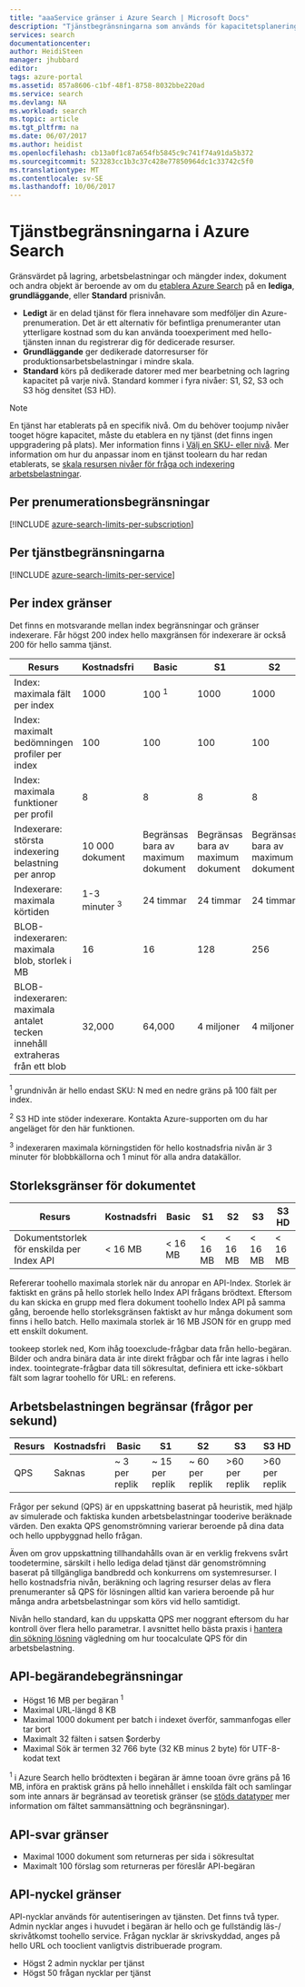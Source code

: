 ```yaml
---
title: "aaaService gränser i Azure Search | Microsoft Docs"
description: "Tjänstbegränsningarna som används för kapacitetsplanering och övre gräns för begäranden och -svar för Azure Search."
services: search
documentationcenter: 
author: HeidiSteen
manager: jhubbard
editor: 
tags: azure-portal
ms.assetid: 857a8606-c1bf-48f1-8758-8032bbe220ad
ms.service: search
ms.devlang: NA
ms.workload: search
ms.topic: article
ms.tgt_pltfrm: na
ms.date: 06/07/2017
ms.author: heidist
ms.openlocfilehash: cb13a0f1c87a654fb5845c9c741f74a91da5b372
ms.sourcegitcommit: 523283cc1b3c37c428e77850964dc1c33742c5f0
ms.translationtype: MT
ms.contentlocale: sv-SE
ms.lasthandoff: 10/06/2017
---
```

# <a name="service-limits-in-azure-search"></a>Tjänstbegränsningarna i Azure Search
Gränsvärdet på lagring, arbetsbelastningar och mängder index, dokument och andra objekt är beroende av om du [etablera Azure Search](search-create-service-portal.md) på en **lediga**, **grundläggande**, eller **Standard** prisnivån.

* **Ledigt** är en delad tjänst för flera innehavare som medföljer din Azure-prenumeration. Det är ett alternativ för befintliga prenumeranter utan ytterligare kostnad som du kan använda tooexperiment med hello-tjänsten innan du registrerar dig för dedicerade resurser.
* **Grundläggande** ger dedikerade datorresurser för produktionsarbetsbelastningar i mindre skala.
* **Standard** körs på dedikerade datorer med mer bearbetning och lagring kapacitet på varje nivå. Standard kommer i fyra nivåer: S1, S2, S3 och S3 hög densitet (S3 HD).

> [!NOTE]
> En tjänst har etablerats på en specifik nivå. Om du behöver toojump nivåer tooget högre kapacitet, måste du etablera en ny tjänst (det finns ingen uppgradering på plats). Mer information finns i [Välj en SKU- eller nivå](search-sku-tier.md). Mer information om hur du anpassar inom en tjänst toolearn du har redan etablerats, se [skala resursen nivåer för fråga och indexering arbetsbelastningar](search-capacity-planning.md).
>

## <a name="per-subscription-limits"></a>Per prenumerationsbegränsningar
[!INCLUDE [azure-search-limits-per-subscription](../../includes/azure-search-limits-per-subscription.md)]

## <a name="per-service-limits"></a>Per tjänstbegränsningarna
[!INCLUDE [azure-search-limits-per-service](../../includes/azure-search-limits-per-service.md)]

## <a name="per-index-limits"></a>Per index gränser
Det finns en motsvarande mellan index begränsningar och gränser indexerare. Får högst 200 index hello maxgränsen för indexerare är också 200 för hello samma tjänst.

| Resurs | Kostnadsfri | Basic | S1 | S2 | S3 | S3 HD |
| --- | --- | --- | --- | --- | --- | --- |
| Index: maximala fält per index |1000 |100 <sup>1</sup> |1000 |1000 |1000 |1000 |
| Index: maximalt bedömningen profiler per index |100 |100 |100 |100 |100 |100 |
| Index: maximala funktioner per profil |8 |8 |8 |8 |8 |8 |
| Indexerare: största indexering belastning per anrop |10 000 dokument |Begränsas bara av maximum dokument |Begränsas bara av maximum dokument |Begränsas bara av maximum dokument |Begränsas bara av maximum dokument |EJ TILLÄMPLIGT <sup>2</sup> |
| Indexerare: maximala körtiden | 1-3 minuter <sup>3</sup> |24 timmar |24 timmar |24 timmar |24 timmar |EJ TILLÄMPLIGT <sup>2</sup> |
| BLOB-indexeraren: maximala blob, storlek i MB |16 |16 |128 |256 |256 |EJ TILLÄMPLIGT <sup>2</sup> |
| BLOB-indexeraren: maximala antalet tecken innehåll extraheras från ett blob |32,000 |64,000 |4 miljoner |4 miljoner |4 miljoner |EJ TILLÄMPLIGT <sup>2</sup> |

<sup>1</sup> grundnivån är hello endast SKU: N med en nedre gräns på 100 fält per index.

<sup>2</sup> S3 HD inte stöder indexerare. Kontakta Azure-supporten om du har angeläget för den här funktionen.

<sup>3</sup> indexeraren maximala körningstiden för hello kostnadsfria nivån är 3 minuter för blobbkällorna och 1 minut för alla andra datakällor.

## <a name="document-size-limits"></a>Storleksgränser för dokumentet
| Resurs | Kostnadsfri | Basic | S1 | S2 | S3 | S3 HD |
| --- | --- | --- | --- | --- | --- | --- |
| Dokumentstorlek för enskilda per Index API |< 16 MB |< 16 MB |< 16 MB |< 16 MB |< 16 MB |< 16 MB |

Refererar toohello maximala storlek när du anropar en API-Index. Storlek är faktiskt en gräns på hello storlek hello Index API frågans brödtext. Eftersom du kan skicka en grupp med flera dokument toohello Index API på samma gång, beroende hello storleksgränsen faktiskt av hur många dokument som finns i hello batch. Hello maximala storlek är 16 MB JSON för en grupp med ett enskilt dokument.

tookeep storlek ned, Kom ihåg tooexclude-frågbar data från hello-begäran. Bilder och andra binära data är inte direkt frågbar och får inte lagras i hello index. toointegrate-frågbar data till sökresultat, definiera ett icke-sökbart fält som lagrar toohello för URL: en referens.

## <a name="workload-limits-queries-per-second"></a>Arbetsbelastningen begränsar (frågor per sekund)
| Resurs | Kostnadsfri | Basic | S1 | S2 | S3 | S3 HD |
| --- | --- | --- | --- | --- | --- | --- |
| QPS |Saknas |~ 3 per replik |~ 15 per replik |~ 60 per replik |>60 per replik |>60 per replik |

Frågor per sekund (QPS) är en uppskattning baserat på heuristik, med hjälp av simulerade och faktiska kunden arbetsbelastningar tooderive beräknade värden. Den exakta QPS genomströmning varierar beroende på dina data och hello uppbyggnad hello frågan.

Även om grov uppskattning tillhandahålls ovan är en verklig frekvens svårt toodetermine, särskilt i hello lediga delad tjänst där genomströmning baserat på tillgängliga bandbredd och konkurrens om systemresurser. I hello kostnadsfria nivån, beräkning och lagring resurser delas av flera prenumeranter så QPS för lösningen alltid kan variera beroende på hur många andra arbetsbelastningar som körs vid hello samtidigt.

Nivån hello standard, kan du uppskatta QPS mer noggrant eftersom du har kontroll över flera hello parametrar. I avsnittet hello bästa praxis i [hantera din sökning lösning](search-manage.md) vägledning om hur toocalculate QPS för din arbetsbelastning.

## <a name="api-request-limits"></a>API-begärandebegränsningar
* Högst 16 MB per begäran <sup>1</sup>
* Maximal URL-längd 8 KB
* Maximal 1000 dokument per batch i indexet överför, sammanfogas eller tar bort
* Maximalt 32 fälten i satsen $orderby
* Maximal Sök är termen 32 766 byte (32 KB minus 2 byte) för UTF-8-kodat text

<sup>1</sup> i Azure Search hello brödtexten i begäran är ämne tooan övre gräns på 16 MB, införa en praktisk gräns på hello innehållet i enskilda fält och samlingar som inte annars är begränsad av teoretisk gränser (se [stöds datatyper](https://msdn.microsoft.com/library/azure/dn798938.aspx) mer information om fältet sammansättning och begränsningar).

## <a name="api-response-limits"></a>API-svar gränser
* Maximal 1000 dokument som returneras per sida i sökresultat
* Maximalt 100 förslag som returneras per föreslår API-begäran

## <a name="api-key-limits"></a>API-nyckel gränser
API-nycklar används för autentiseringen av tjänsten. Det finns två typer. Admin nycklar anges i huvudet i begäran är hello och ge fullständig läs-/ skrivåtkomst toohello service. Frågan nycklar är skrivskyddad, anges på hello URL och tooclient vanligtvis distribuerade program.

* Högst 2 admin nycklar per tjänst
* Högst 50 frågan nycklar per tjänst
